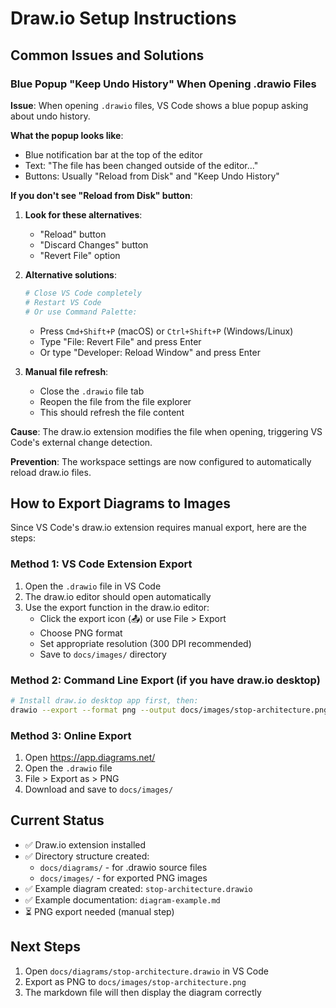 # Draw.io Setup Instructions

## Common Issues and Solutions

### Blue Popup "Keep Undo History" When Opening .drawio Files

**Issue**: When opening `.drawio` files, VS Code shows a blue popup asking about undo history.

**What the popup looks like**:
- Blue notification bar at the top of the editor
- Text: "The file has been changed outside of the editor..."
- Buttons: Usually "Reload from Disk" and "Keep Undo History"

**If you don't see "Reload from Disk" button**:
1. **Look for these alternatives**:
   - "Reload" button
   - "Discard Changes" button
   - "Revert File" option
   
2. **Alternative solutions**:
   ```bash
   # Close VS Code completely
   # Restart VS Code
   # Or use Command Palette:
   ```
   - Press `Cmd+Shift+P` (macOS) or `Ctrl+Shift+P` (Windows/Linux)
   - Type "File: Revert File" and press Enter
   - Or type "Developer: Reload Window" and press Enter

3. **Manual file refresh**:
   - Close the `.drawio` file tab
   - Reopen the file from the file explorer
   - This should refresh the file content

**Cause**: The draw.io extension modifies the file when opening, triggering VS Code's external change detection.

**Prevention**: The workspace settings are now configured to automatically reload draw.io files.

## How to Export Diagrams to Images

Since VS Code's draw.io extension requires manual export, here are the steps:

### Method 1: VS Code Extension Export

1. Open the `.drawio` file in VS Code
2. The draw.io editor should open automatically
3. Use the export function in the draw.io editor:
   - Click the export icon (📤) or use File > Export
   - Choose PNG format
   - Set appropriate resolution (300 DPI recommended)
   - Save to `docs/images/` directory

### Method 2: Command Line Export (if you have draw.io desktop)

```bash
# Install draw.io desktop app first, then:
drawio --export --format png --output docs/images/stop-architecture.png docs/diagrams/stop-architecture.drawio
```

### Method 3: Online Export

1. Open https://app.diagrams.net/
2. Open the `.drawio` file
3. File > Export as > PNG
4. Download and save to `docs/images/`

## Current Status

- ✅ Draw.io extension installed
- ✅ Directory structure created:
  - `docs/diagrams/` - for .drawio source files
  - `docs/images/` - for exported PNG images
- ✅ Example diagram created: `stop-architecture.drawio`
- ✅ Example documentation: `diagram-example.md`
- ⏳ PNG export needed (manual step)

## Next Steps

1. Open `docs/diagrams/stop-architecture.drawio` in VS Code
2. Export as PNG to `docs/images/stop-architecture.png`
3. The markdown file will then display the diagram correctly
